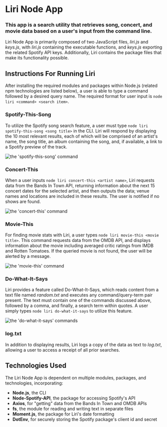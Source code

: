 # Liri Node App

### This app is a search utility that retrieves song, concert, and movie data based on a user's input from the command line.

Liri Node App is primarily composed of two JavaScript files, *liri.js* and *keys.js*, with *liri.js* containing the executable functions, and *keys.js* exporting the related Spotify API keys. Additionally, Liri contains the package files that make its functionality possible.

## Instructions For Running Liri

After installing the required modules and packages within Node.js (related npm technologies are listed below), a user is able to type a command followed by a desired query name. The required format for user input is `node liri <command> <search item>`.

### Spotify-This-Song

To utilize the Spotify song search feature, a user must type `node liri spotify-this-song <song title>` in the CLI. Liri will respond by displaying the 10 most relevant results, each of which will be comprised of an artist's name, the song title, an album containing the song, and, if available, a link to a Spotify preview of the track.

![the 'spotify-this-song' command](https://media.giphy.com/media/Y2hvAPdKuNCGwB26lk/giphy.gif)

### Concert-This

When a user inputs `node liri concert-this <artist name>`, Liri requests data from the Bands In Town API, returning information about the next 15 concert dates for the selected artist, and then outputs the data; venue names and locations are included in these results. The user is notified if no shows are found.

![the 'concert-this' command](https://media.giphy.com/media/eMDz5RbxdTtlcosaOn/giphy.gif)

### Movie-This

For finding movie stats with Liri, a user types `node liri movie-this <movie title>`. This command requests data from the OMDB API, and displays information about the movie including averaged critic ratings from IMDB and Rotten Tomatoes. If the queried movie is not found, the user will be alerted by a message.

![the 'movie-this' command](https://media.giphy.com/media/gHQCdj8i3nSHC8xWfx/giphy.gif)

### Do-What-It-Says

Liri provides a feature called Do-What-It-Says, which reads content from a text file named *random.txt* and executes any command/query-term pair present. The text must contain one of the commands discussed above, followed by a comma, and finally, a search term within quotes. A user simply types `node liri do-what-it-says` to utilize this feature.

![the 'do-what-it-says' commands](https://media.giphy.com/media/SUczF0kBZWgh37cb5j/giphy.gif)

### log.txt

In addition to displaying results, Liri logs a copy of the data as text to *log.txt*, allowing a user to access a receipt of all prior searches.

## Technologies Used

The Liri Node App is dependent on multiple modules, packages, and technologies, incorporating:

* **Node.js**, the CLI
* **Node-Spotify-API**, the package for accessing Spotify's API
* **Axios**, for "getting" data from the Bands In Town and OMDB APIs
* **fs**, the module for reading and writing text in separate files
* **Moment.js**, the package for Liri's date formatting
* **DotEnv**, for securely storing the Spotify package's client id and secret
